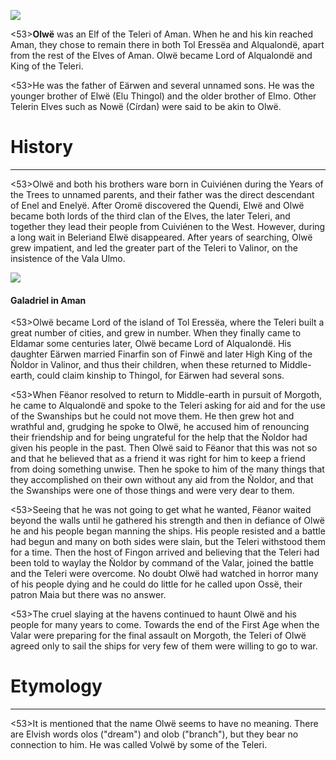 ![](characters/galadriel/7.jpg)

<53>**Olwë** was an Elf of the Teleri of Aman. When he and his kin reached Aman, they chose to remain there in both Tol Eressëa and Alqualondë, apart from the rest of the Elves of Aman. Olwë became Lord of Alqualondë and King of the Teleri.

<53>He was the father of Eärwen and several unnamed sons. He was the younger brother of Elwë (Elu Thingol) and the older brother of Elmo. Other Telerin Elves such as Nowë (Círdan) were said to be akin to Olwë.

# History
---

<53>Olwë and both his brothers ware born in Cuiviénen during the Years of the Trees to unnamed parents, and their father was the direct descendant of Enel and Enelyë. After Oromë discovered the Quendi, Elwë and Olwë became both lords of the third clan of the Elves, the later Teleri, and together they lead their people from Cuiviénen to the West. However, during a long wait in Beleriand Elwë disappeared. After years of searching, Olwë grew impatient, and led the greater part of the Teleri to Valinor, on the insistence of the Vala Ulmo.

![](characters/galadriel/2.jpg)

#### Galadriel in Aman

<53>Olwë became Lord of the island of Tol Eressëa, where the Teleri built a great number of cities, and grew in number. When they finally came to Eldamar some centuries later, Olwë became Lord of Alqualondë. His daughter Eärwen married Finarfin son of Finwë and later High King of the Ñoldor in Valinor, and thus their children, when these returned to Middle-earth, could claim kinship to Thingol, for Eärwen had several sons.

<53>When Fëanor resolved to return to Middle-earth in pursuit of Morgoth, he came to Alqualondë and spoke to the Teleri asking for aid and for the use of the Swanships but he could not move them. He then grew hot and wrathful and, grudging he spoke to Olwë, he accused him of renouncing their friendship and for being ungrateful for the help that the Ñoldor had given his people in the past. Then Olwë said to Fëanor that this was not so and that he believed that as a friend it was right for him to keep a friend from doing something unwise. Then he spoke to him of the many things that they accomplished on their own without any aid from the Ñoldor, and that the Swanships were one of those things and were very dear to them.

<53>Seeing that he was not going to get what he wanted, Fëanor waited beyond the walls until he gathered his strength and then in defiance of Olwë he and his people began manning the ships. His people resisted and a battle had begun and many on both sides were slain, but the Teleri withstood them for a time. Then the host of Fingon arrived and believing that the Teleri had been told to waylay the Ñoldor by command of the Valar, joined the battle and the Teleri were overcome. No doubt Olwë had watched in horror many of his people dying and he could do little for he called upon Ossë, their patron Maia but there was no answer.

<53>The cruel slaying at the havens continued to haunt Olwë and his people for many years to come. Towards the end of the First Age when the Valar were preparing for the final assault on Morgoth, the Teleri of Olwë agreed only to sail the ships for very few of them were willing to go to war.

# Etymology

---

<53>It is mentioned that the name Olwë seems to have no meaning. There are Elvish words olos ("dream") and olob ("branch"), but they bear no connection to him. He was called Volwë by some of the Teleri.
